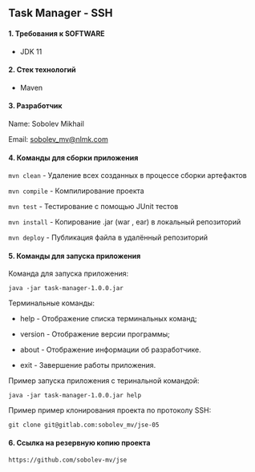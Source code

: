 ## Task Manager - SSH

#### 1. Требования к  SOFTWARE

- JDK 11

#### 2. Стек технологий

- Maven

#### 3. Разработчик
Name: Sobolev Mikhail

Email: sobolev_mv@nlmk.com

#### 4. Команды для сборки приложения
```mvn clean``` - Удаление всех созданных в процессе сборки артефактов

```mvn compile``` - Компилирование проекта

```mvn test``` - Тестирование с помощью JUnit тестов

```mvn install``` - Копирование .jar (war , ear) в локальный репозиторий

```mvn deploy``` - Публикация файла в удалённый репозиторий


#### 5. Команды для запуска приложения

Команда для запуска приложения:
```
java -jar task-manager-1.0.0.jar
```  

Терминальные команды:

* help - Отображение списка терминальных команд;

* version - Отображение версии программы;

* about - Отображение информации об разработчике.

* exit - Завершение работы приложения.

Пример запуска приложения с теринальной командой:

```
java -jar task-manager-1.0.0.jar help
```

Пример пример клонирования проекта по протоколу SSH:

```
git clone git@gitlab.com:sobolev_mv/jse-05
```

#### 6. Ссылка на резервную копию проекта

```
https://github.com/sobolev-mv/jse
```